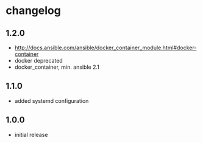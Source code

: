 # changelog

## 1.2.0

- http://docs.ansible.com/ansible/docker_container_module.html#docker-container
- docker deprecated
- docker_container, min. ansible 2.1

## 1.1.0

- added systemd configuration

## 1.0.0

- initial release